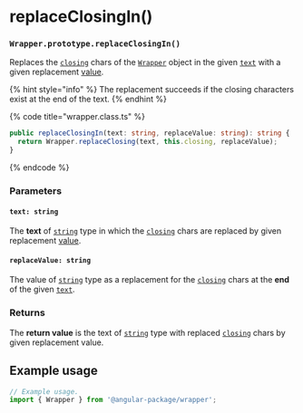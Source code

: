 # replaceClosingIn()

### `Wrapper.prototype.replaceClosingIn()`

Replaces the [`closing`](../../../wrap/accessors/#wrap.prototype.closing) chars of the [`Wrapper`](../../overview.md) object in the given [`text`](replaceclosingin.md#text-string) with a given replacement [value](replaceclosingin.md#replacevalue-string).

{% hint style="info" %}
The replacement succeeds if the closing characters exist at the end of the text.
{% endhint %}

{% code title="wrapper.class.ts" %}
```typescript
public replaceClosingIn(text: string, replaceValue: string): string {
  return Wrapper.replaceClosing(text, this.closing, replaceValue);
}
```
{% endcode %}

### Parameters

#### `text: string`

The **text** of [`string`](https://developer.mozilla.org/en-US/docs/Web/JavaScript/Reference/Global\_Objects/String) type in which the [`closing`](../../../wrap/accessors/#wrap.prototype.closing) chars are replaced by given replacement [value](replaceclosingin.md#replacevalue-string).

#### `replaceValue: string`

The value of [`string`](https://developer.mozilla.org/en-US/docs/Web/JavaScript/Reference/Global\_Objects/String) type as a replacement for the [`closing`](../../../wrap/accessors/#wrap.prototype.closing) chars at the **end** of the given [`text`](replaceclosingin.md#text-string).

### Returns

The **return value** is the text of [`string`](https://developer.mozilla.org/en-US/docs/Web/JavaScript/Reference/Global\_Objects/String) type with replaced [`closing`](../../../wrap/accessors/#wrap.prototype.closing) chars by given replacement value.

## Example usage

```typescript
// Example usage.
import { Wrapper } from '@angular-package/wrapper';


```

